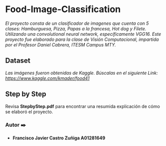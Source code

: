 # Food-Image-Classification

_El proyecto consta de un clasificador de imagenes que cuenta con 5 clases: Hamburguesa, Pizza, Papas a la francesa, Hot dog y Filete.  Utilizando una convolutional neural network, específicamente VGG16. Este proyecto fue elaborado para la clase de Visión Computacional, impartida por el Profesor Daniel Cabrera, ITESM Campus MTY._

## Dataset

_Las imágenes fueron obtenidas de Kaggle. Búscalas en el siguiente Link: https://www.kaggle.com/kmader/food41_

## Step by Step
Revisa **StepbyStep.pdf** para encontrar una resumida explicación de cómo se elaboró el proyecto.

### Autor ✒️
* **Francisco Javier Castro Zuñiga A01281649**
